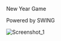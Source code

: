 New Year Game

Powered by SWING

![Screenshot_1](https://user-images.githubusercontent.com/52224813/151646568-122c85b2-4806-41f3-99f7-c5aec5913853.png)
